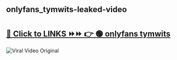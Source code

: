 
 ## onlyfans_tymwits-leaked-video 

# <h2><a href="https://clipsfans.com/onlyfans_tymwits&ref=git">🔗 Click to LINKS ⏩⏩ 👉 🟢 onlyfans tymwits </a></h2>

<a href="https://clipsfans.com/onlyfans_tymwits&ref=git" rel="nofollow" data-target="animated-image.originalLink"><img src="https://i.ibb.co.com/xMMVF88/686577567.gif" alt="Viral Video Original" style="max-width: 100%; display: inline-block;" data-target="animated-image.originalImage"></a>
